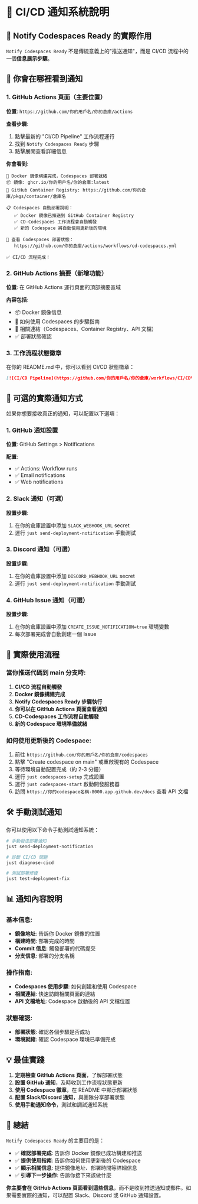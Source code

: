 # 🔔 CI/CD 通知系統說明

## 📍 **Notify Codespaces Ready 的實際作用**

`Notify Codespaces Ready` 不是傳統意義上的"推送通知"，而是 CI/CD 流程中的一個**信息展示步驟**。

## 📱 **你會在哪裡看到通知**

### 1. **GitHub Actions 頁面**（主要位置）

**位置**: `https://github.com/你的用戶名/你的倉庫/actions`

**查看步驟**:

1. 點擊最新的 "CI/CD Pipeline" 工作流程運行
2. 找到 `Notify Codespaces Ready` 步驟
3. 點擊展開查看詳細信息

**你會看到**:

```
🚀 Docker 鏡像構建完成，Codespaces 部署就緒
📦 鏡像: ghcr.io/你的用戶名/你的倉庫:latest
🔗 GitHub Container Registry: https://github.com/你的倉庫/pkgs/container/倉庫名

📋 Codespaces 自動部署說明：
   ✅ Docker 鏡像已推送到 GitHub Container Registry
   ✅ CD-Codespaces 工作流程會自動觸發
   ✅ 新的 Codespace 將自動使用更新後的環境

🔗 查看 Codespaces 部署狀態：
   https://github.com/你的倉庫/actions/workflows/cd-codespaces.yml

✅ CI/CD 流程完成！
```

### 2. **GitHub Actions 摘要**（新增功能）

**位置**: 在 GitHub Actions 運行頁面的頂部摘要區域

**內容包括**:

-   📦 Docker 鏡像信息
-   🎯 如何使用 Codespaces 的步驟指南
-   🔗 相關連結（Codespaces、Container Registry、API 文檔）
-   ✅ 部署狀態確認

### 3. **工作流程狀態徽章**

在你的 README.md 中，你可以看到 CI/CD 狀態徽章：

```markdown
[![CI/CD Pipeline](https://github.com/你的用戶名/你的倉庫/workflows/CI/CD%20Pipeline/badge.svg)](https://github.com/你的用戶名/你的倉庫/actions)
```

## 🔔 **可選的實際通知方式**

如果你想要接收真正的通知，可以配置以下選項：

### 1. **GitHub 通知設置**

**位置**: GitHub Settings > Notifications

**配置**:

-   ✅ Actions: Workflow runs
-   ✅ Email notifications
-   ✅ Web notifications

### 2. **Slack 通知**（可選）

**設置步驟**:

1. 在你的倉庫設置中添加 `SLACK_WEBHOOK_URL` secret
2. 運行 `just send-deployment-notification` 手動測試

### 3. **Discord 通知**（可選）

**設置步驟**:

1. 在你的倉庫設置中添加 `DISCORD_WEBHOOK_URL` secret
2. 運行 `just send-deployment-notification` 手動測試

### 4. **GitHub Issue 通知**（可選）

**設置步驟**:

1. 在你的倉庫設置中添加 `CREATE_ISSUE_NOTIFICATION=true` 環境變數
2. 每次部署完成會自動創建一個 Issue

## 🚀 **實際使用流程**

### **當你推送代碼到 main 分支時**:

1. **CI/CD 流程自動觸發**
2. **Docker 鏡像構建完成**
3. **Notify Codespaces Ready 步驟執行**
4. **你可以在 GitHub Actions 頁面查看通知**
5. **CD-Codespaces 工作流程自動觸發**
6. **新的 Codespace 環境準備就緒**

### **如何使用更新後的 Codespace**:

1. 前往 `https://github.com/你的用戶名/你的倉庫/codespaces`
2. 點擊 "Create codespace on main" 或重啟現有的 Codespace
3. 等待環境自動配置完成（約 2-3 分鐘）
4. 運行 `just codespaces-setup` 完成設置
5. 運行 `just codespaces-start` 啟動開發服務器
6. 訪問 `https://你的codespace名稱-8000.app.github.dev/docs` 查看 API 文檔

## 🛠️ **手動測試通知**

你可以使用以下命令手動測試通知系統：

```bash
# 手動發送部署通知
just send-deployment-notification

# 診斷 CI/CD 問題
just diagnose-cicd

# 測試部署修復
just test-deployment-fix
```

## 📊 **通知內容說明**

### **基本信息**:

-   **鏡像地址**: 告訴你 Docker 鏡像的位置
-   **構建時間**: 部署完成的時間
-   **Commit 信息**: 觸發部署的代碼提交
-   **分支信息**: 部署的分支名稱

### **操作指南**:

-   **Codespaces 使用步驟**: 如何創建和使用 Codespace
-   **相關連結**: 快速訪問相關頁面的連結
-   **API 文檔地址**: Codespace 啟動後的 API 文檔位置

### **狀態確認**:

-   **部署狀態**: 確認各個步驟是否成功
-   **環境就緒**: 確認 Codespace 環境已準備完成

## 💡 **最佳實踐**

1. **定期檢查 GitHub Actions 頁面**，了解部署狀態
2. **設置 GitHub 通知**，及時收到工作流程狀態更新
3. **使用 Codespace 徽章**，在 README 中顯示部署狀態
4. **配置 Slack/Discord 通知**，與團隊分享部署狀態
5. **使用手動通知命令**，測試和調試通知系統

## 🎯 **總結**

`Notify Codespaces Ready` 的主要目的是：

-   ✅ **確認部署完成**: 告訴你 Docker 鏡像已成功構建和推送
-   ✅ **提供使用指南**: 告訴你如何使用更新後的 Codespace
-   ✅ **顯示相關信息**: 提供鏡像地址、部署時間等詳細信息
-   ✅ **引導下一步操作**: 告訴你接下來該做什麼

**你主要會在 GitHub Actions 頁面看到這些信息**，而不是收到推送通知或郵件。如果需要實際的通知，可以配置 Slack、Discord 或 GitHub 通知設置。
